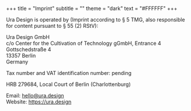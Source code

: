 +++
title = "Imprint"
subtitle = ""
theme = "dark"
text = "#FFFFFF"
+++

Ura Design is operated by (Imprint according to § 5 TMG, also responsible for content pursuant to § 55 (2) RStV):

Ura Design GmbH\
c/o Center for the Cultivation of Technology gGmbH, Entrance 4\
Gottschedstraße 4\
13357 Berlin\
Germany

Tax number and VAT identification number: pending

HRB 279684, Local Court of Berlin (Charlottenburg)

Email: hello@ura.design\
Website: https://ura.design